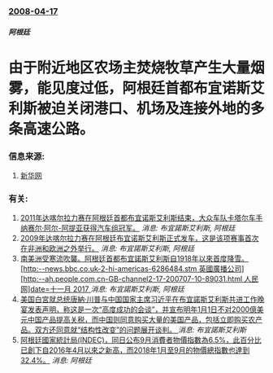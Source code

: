 ### [2008-04-17](/news/2008/04/17/index.md)

##### 阿根廷
# 由于附近地区农场主焚烧牧草产生大量烟雾，能见度过低，阿根廷首都布宜诺斯艾利斯被迫关闭港口、机场及连接外地的多条高速公路。




### 信息来源:

1. [新华网](http://news.xinhuanet.com/newscenter/2008-04/18/content_8006271.htm)

### 有关:

1. [2011年达喀尔拉力赛在阿根廷首都布宜诺斯艾利斯结束，大众车队卡塔尔车手纳赛尔·阿尔-阿提亚获得汽车组冠军。](/news/2011/01/15/2011年达喀尔拉力赛在阿根廷首都布宜诺斯艾利斯结束-大众车队卡塔尔车手纳赛尔-阿尔-阿提亚获得汽车组冠军.md) _消息: 布宜諾斯艾利斯, 阿根廷_
2. [2009年达喀尔拉力赛在阿根廷布宜诺斯艾利斯正式发车，这是该项赛事首次在非洲和欧洲之外举行。](/news/2009/01/3/2009年达喀尔拉力赛在阿根廷布宜诺斯艾利斯正式发车-这是该项赛事首次在非洲和欧洲之外举行.md) _消息: 布宜諾斯艾利斯, 阿根廷_
3. [南美洲受寒流吹襲。阿根廷首都布宜諾斯艾利斯自1918年以來首度降雪。[http:--news.bbc.co.uk-2-hi-americas-6286484.stm 英國廣播公司] [http:--ah.people.com.cn-GB-channel2-17-200707-10-89031.html 人民网]date=十一月 2017 ](/news/2007/07/9/南美洲受寒流吹襲-阿根廷首都布宜諾斯艾利斯自1918年以來首度降雪-http-newsbbccouk-2-h.md) _消息: 布宜諾斯艾利斯, 阿根廷_
4. [美国白宮就总统唐納·川普与中国国家主席习近平在布宜諾斯艾利斯共进工作晚宴发表声明，称这是一次“高度成功的会谈”，并宣布明年1月1日不对2000億美元中国产品提高关税，而中国则同意购买大量的美国产品，包括立即购买农产品。双方还同意就“结构性改变”的问题展开谈判。 ](/news/2018/12/1/美国白宮就总统唐納-川普与中国国家主席习近平在布宜諾斯艾利斯共进工作晚宴发表声明-称这是一次-高度成功的会谈-并宣布明.md) _消息: 布宜諾斯艾利斯_
5. [阿根廷國家統計局(INDEC)，同日公布9月消費者物價指數為6.5%，此百分比已創下自2016年4月以來之新高，而2018年1月至9月的物價總指數也達到32.4%。](/news/2018/10/17/阿根廷國家統計局-INDEC-同日公布9月消費者物價指數為65-此百分比已創下自2016年4月以來之新高-而201.md) _消息: 阿根廷_

